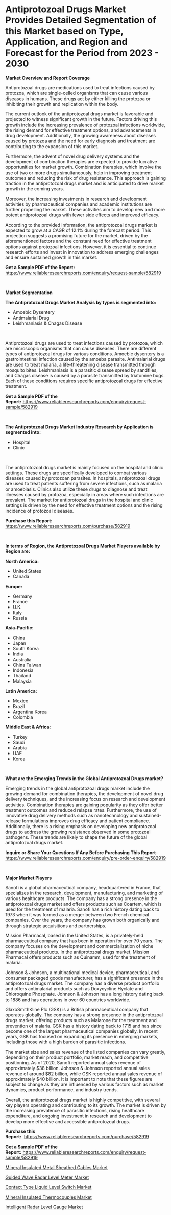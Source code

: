 <p><h1>Antiprotozoal Drugs Market Provides Detailed Segmentation of this Market based on Type, Application, and Region and Forecast for the Period from 2023 - 2030</h1></p><p><strong>Market Overview and Report Coverage</strong></p>
<p><p>Antiprotozoal drugs are medications used to treat infections caused by protozoa, which are single-celled organisms that can cause various diseases in humans. These drugs act by either killing the protozoa or inhibiting their growth and replication within the body.</p><p>The current outlook of the antiprotozoal drugs market is favorable and projected to witness significant growth in the future. Factors driving this growth include the increasing prevalence of protozoal infections worldwide, the rising demand for effective treatment options, and advancements in drug development. Additionally, the growing awareness about diseases caused by protozoa and the need for early diagnosis and treatment are contributing to the expansion of this market.</p><p>Furthermore, the advent of novel drug delivery systems and the development of combination therapies are expected to provide lucrative opportunities for market growth. Combination therapies, which involve the use of two or more drugs simultaneously, help in improving treatment outcomes and reducing the risk of drug resistance. This approach is gaining traction in the antiprotozoal drugs market and is anticipated to drive market growth in the coming years.</p><p>Moreover, the increasing investments in research and development activities by pharmaceutical companies and academic institutions are further propelling the market. These activities aim to develop new and more potent antiprotozoal drugs with fewer side effects and improved efficacy.</p><p>According to the provided information, the antiprotozoal drugs market is expected to grow at a CAGR of 12.1% during the forecast period. This projection suggests a promising future for the market, driven by the aforementioned factors and the constant need for effective treatment options against protozoal infections. However, it is essential to continue research efforts and invest in innovation to address emerging challenges and ensure sustained growth in this market.</p></p>
<p><strong>Get a Sample PDF of the Report:</strong> <a href="https://www.reliableresearchreports.com/enquiry/request-sample/582919">https://www.reliableresearchreports.com/enquiry/request-sample/582919</a></p>
<p>&nbsp;</p>
<p><strong>Market Segmentation</strong></p>
<p><strong>The Antiprotozoal Drugs Market Analysis by types is segmented into:</strong></p>
<p><ul><li>Amoebic Dysentery</li><li>Antimalarial Drug</li><li>Leishmaniasis & Chagas Disease</li></ul></p>
<p>&nbsp;</p>
<p><p>Antiprotozoal drugs are used to treat infections caused by protozoa, which are microscopic organisms that can cause diseases. There are different types of antiprotozoal drugs for various conditions. Amoebic dysentery is a gastrointestinal infection caused by the amoeba parasite. Antimalarial drugs are used to treat malaria, a life-threatening disease transmitted through mosquito bites. Leishmaniasis is a parasitic disease spread by sandflies, and Chagas disease is caused by a parasite transmitted by triatomine bugs. Each of these conditions requires specific antiprotozoal drugs for effective treatment.</p></p>
<p><strong>Get a Sample PDF of the Report:</strong>&nbsp;<a href="https://www.reliableresearchreports.com/enquiry/request-sample/582919">https://www.reliableresearchreports.com/enquiry/request-sample/582919</a></p>
<p>&nbsp;</p>
<p><strong>The Antiprotozoal Drugs Market Industry Research by Application is segmented into:</strong></p>
<p><ul><li>Hospital</li><li>Clinic</li></ul></p>
<p>&nbsp;</p>
<p><p>The antiprotozoal drugs market is mainly focused on the hospital and clinic settings. These drugs are specifically developed to combat various diseases caused by protozoan parasites. In hospitals, antiprotozoal drugs are used to treat patients suffering from severe infections, such as malaria or amoebiasis. Clinics also utilize these drugs to diagnose and treat illnesses caused by protozoa, especially in areas where such infections are prevalent. The market for antiprotozoal drugs in the hospital and clinic settings is driven by the need for effective treatment options and the rising incidence of protozoal diseases.</p></p>
<p><strong>Purchase this Report:</strong>&nbsp; <a href="https://www.reliableresearchreports.com/purchase/582919">https://www.reliableresearchreports.com/purchase/582919</a></p>
<p>&nbsp;</p>
<p><strong>In terms of Region, the Antiprotozoal Drugs Market Players available by Region are:</strong></p>
<p>
    <p> <strong> North America: </strong>
        <ul>
            <li>United States</li>
            <li>Canada</li>
        </ul>
        </p> 
    <p> <strong> Europe: </strong>
        <ul>
            <li>Germany</li>
            <li>France</li>
            <li>U.K.</li>
            <li>Italy</li>
            <li>Russia</li>
        </ul>
        </p> 
    <p> <strong> Asia-Pacific: </strong>
        <ul>
            <li>China</li>
            <li>Japan</li>
            <li>South Korea</li>
            <li>India</li>
            <li>Australia</li>
            <li>China Taiwan</li>
            <li>Indonesia</li>
            <li>Thailand</li>
            <li>Malaysia</li>
        </ul>
        </p> 
    <p> <strong> Latin America: </strong>
        <ul>
            <li>Mexico</li>
            <li>Brazil</li>
            <li>Argentina Korea</li>
            <li>Colombia</li>
        </ul>
        </p> 
    <p> <strong> Middle East & Africa: </strong>
        <ul>
            <li>Turkey</li>
            <li>Saudi</li>
            <li>Arabia</li>
            <li>UAE</li>
            <li>Korea</li>
        </ul>
    </p>
    </p>
<p>&nbsp;</p>
<p><strong>What are the Emerging Trends in the Global Antiprotozoal Drugs market?</strong></p>
<p><p>Emerging trends in the global antiprotozoal drugs market include the growing demand for combination therapies, the development of novel drug delivery techniques, and the increasing focus on research and development activities. Combination therapies are gaining popularity as they offer better treatment outcomes and reduced relapse rates. Furthermore, the use of innovative drug delivery methods such as nanotechnology and sustained-release formulations improves drug efficacy and patient compliance. Additionally, there is a rising emphasis on developing new antiprotozoal drugs to address the growing resistance observed in some protozoal pathogens. These trends are likely to shape the future of the global antiprotozoal drugs market.</p></p>
<p><strong>Inquire or Share Your Questions If Any Before Purchasing This Report</strong>- <a href="https://www.reliableresearchreports.com/enquiry/pre-order-enquiry/582919">https://www.reliableresearchreports.com/enquiry/pre-order-enquiry/582919</a></p>
<p>&nbsp;</p>
<p><strong>Major Market Players</strong></p>
<p><p>Sanofi is a global pharmaceutical company, headquartered in France, that specializes in the research, development, manufacturing, and marketing of various healthcare products. The company has a strong presence in the antiprotozoal drugs market and offers products such as Coartem, which is used for the treatment of malaria. Sanofi has a rich history dating back to 1973 when it was formed as a merger between two French chemical companies. Over the years, the company has grown both organically and through strategic acquisitions and partnerships.</p><p>Mission Pharmacal, based in the United States, is a privately-held pharmaceutical company that has been in operation for over 70 years. The company focuses on the development and commercialization of niche pharmaceutical products. In the antiprotozoal drugs market, Mission Pharmacal offers products such as Quinamm, used for the treatment of malaria.</p><p>Johnson & Johnson, a multinational medical device, pharmaceutical, and consumer packaged goods manufacturer, has a significant presence in the antiprotozoal drugs market. The company has a diverse product portfolio and offers antimalarial products such as Doxycycline Hyclate and Chloroquine Phosphate. Johnson & Johnson has a long history dating back to 1886 and has operations in over 60 countries worldwide.</p><p>GlaxoSmithKline Plc (GSK) is a British pharmaceutical company that operates globally. The company has a strong presence in the antiprotozoal drugs market, offering products such as Malarone for the treatment and prevention of malaria. GSK has a history dating back to 1715 and has since become one of the largest pharmaceutical companies globally. In recent years, GSK has focused on expanding its presence in emerging markets, including those with a high burden of parasitic infections.</p><p>The market size and sales revenue of the listed companies can vary greatly, depending on their product portfolio, market reach, and competitive positioning. As of 2020, Sanofi reported annual sales revenue of approximately $38 billion. Johnson & Johnson reported annual sales revenue of around $82 billion, while GSK reported annual sales revenue of approximately $40 billion. It is important to note that these figures are subject to change as they are influenced by various factors such as market dynamics, product performance, and industry trends.</p><p>Overall, the antiprotozoal drugs market is highly competitive, with several key players operating and contributing to its growth. The market is driven by the increasing prevalence of parasitic infections, rising healthcare expenditure, and ongoing investment in research and development to develop more effective and accessible antiprotozoal drugs.</p></p>
<p><strong>Purchase this Report:</strong>&nbsp;&nbsp;<a href="https://www.reliableresearchreports.com/purchase/582919">https://www.reliableresearchreports.com/purchase/582919</a></p>
<p></p>
<p><strong>Get a Sample PDF of the Report:</strong>&nbsp;<a href="https://www.reliableresearchreports.com/enquiry/request-sample/582919">https://www.reliableresearchreports.com/enquiry/request-sample/582919</a></p>
<p><p><a href="https://medium.com/@lowellgreen2023/mineral-insulated-metal-sheathed-cables-market-size-growth-forecast-2023-2030-8aef41501db5">Mineral Insulated Metal Sheathed Cables Market</a></p><p><a href="https://www.linkedin.com/pulse/guided-wave-radar-level-meter-market-size-growth-forecast/">Guided Wave Radar Level Meter Market</a></p><p><a href="https://www.linkedin.com/pulse/contact-type-liquid-level-switch-market-size-2023-2030/">Contact Type Liquid Level Switch Market</a></p><p><a href="https://medium.com/@unamorgan6655/mineral-insulated-thermocouples-market-size-growth-forecast-2023-2030-03dea659cc18">Mineral Insulated Thermocouples Market</a></p><p><a href="https://www.linkedin.com/pulse/intelligent-radar-level-gauge-market-challenges-opportunities/">Intelligent Radar Level Gauge Market</a></p></p>